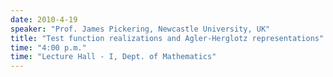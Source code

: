 ```yaml
---
date: 2010-4-19
speaker: "Prof. James Pickering, Newcastle University, UK"
title: "Test function realizations and Agler-Herglotz representations"
time: "4:00 p.m." 
time: "Lecture Hall - I, Dept. of Mathematics"
---
```


